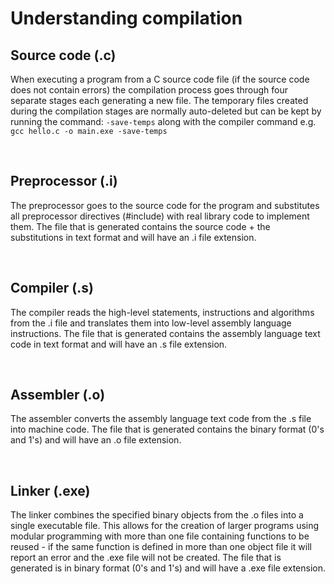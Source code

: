 # Understanding compilation


## Source code (.c)

When executing a program from a C source code file (if the source code does not contain errors) the compilation process goes through four separate stages each generating a new file. The temporary files created during the compilation stages are normally auto-deleted but can be kept by running the command: `-save-temps` along with the compiler command e.g. `gcc hello.c -o main.exe -save-temps`

<br>

## Preprocessor (.i)

The preprocessor goes to the source code for the program and substitutes all preprocessor directives (#include) with real library code to implement them. The file that is generated contains the source code + the substitutions in text format and will have an .i file extension. 

<br>

## Compiler (.s)

The compiler reads the high-level statements, instructions and algorithms from the .i file and translates them into low-level assembly language instructions. The file that is generated contains the assembly language text code in text format and will have an .s file extension. 

<br>

## Assembler (.o)

The assembler converts the assembly language text code from the .s file into machine code. The file that is generated contains the binary format (0's and 1's) and will have an .o file extension. 

<br>

## Linker (.exe)

The linker combines the specified binary objects from the .o files into a single executable file. This allows for the creation of larger programs using modular programming with more than one file containing functions to be reused - if the same function is defined in more than one object file it will report an error and the .exe file will not be created. The file that is generated is in binary format (0's and 1's) and will have a .exe file extension. 





